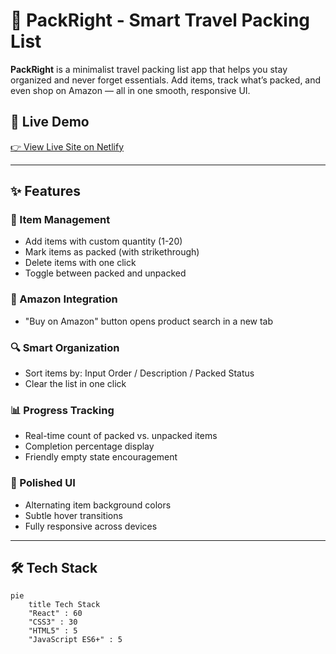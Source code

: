 # 🧳 PackRight - Smart Travel Packing List

**PackRight** is a minimalist travel packing list app that helps you stay organized and never forget essentials. Add items, track what’s packed, and even shop on Amazon — all in one smooth, responsive UI.

## 🔗 Live Demo

[👉 View Live Site on Netlify](https://packright.netlify.app)

---

## ✨ Features

### 📝 Item Management

- Add items with custom quantity (1-20)
- Mark items as packed (with strikethrough)
- Delete items with one click
- Toggle between packed and unpacked

### 🛒 Amazon Integration

- "Buy on Amazon" button opens product search in a new tab

### 🔍 Smart Organization

- Sort items by: Input Order / Description / Packed Status
- Clear the list in one click

### 📊 Progress Tracking

- Real-time count of packed vs. unpacked items
- Completion percentage display
- Friendly empty state encouragement

### 🎨 Polished UI

- Alternating item background colors
- Subtle hover transitions
- Fully responsive across devices

---

## 🛠️ Tech Stack

```mermaid
pie
    title Tech Stack
    "React" : 60
    "CSS3" : 30
    "HTML5" : 5
    "JavaScript ES6+" : 5
```
